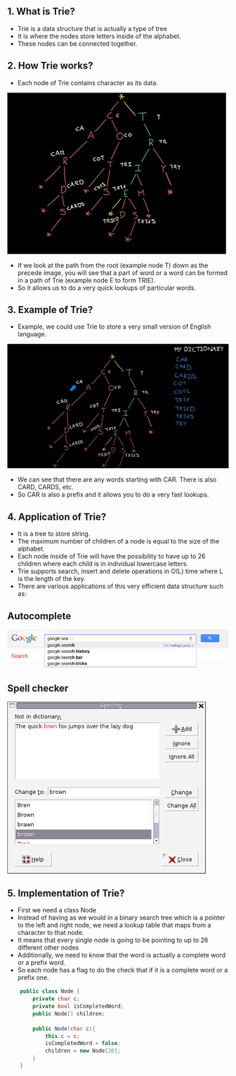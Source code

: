 ## 1. What is Trie?

+ Trie is a data structure that is actually a type of tree 
+ It is where the nodes store letters inside of the alphabet.
+ These nodes can be connected together.

## 2. How Trie works?

+ Each node of Trie contains character as its data.

![](../Images/word-stored-in-trie.PNG)

+ If we look at the path from the root (example node T) down as the precede image, you will see that a part of word or a word can be formed in a path of Trie (example node E to form TRIE).
+ So it allows us to do a very quick lookups of particular words.

## 3. Example of Trie?

+ Example, we could use Trie to store a very small version of English language.

![](../Images/trie-dictionary.PNG)

+ We can see that there are any words starting with CAR. There is also CARD, CARDS, etc.
+ So CAR is also a prefix and it allows you to do a very fast lookups.

## 4. Application of Trie?

+ It is a tree to store string.
+ The maximum number of children of a node is equal to the size of the alphabet.
+ Each node inside of Trie will have the possibility to have up to 26 children where each child is in individual lowercase letters.
+ Trie supports search, insert and delete operations in O(L) time where L is the length of the key.
+ There are various applications of this very efficient data structure such as:

## Autocomplete

![](../Images/autocomplete.png)

## Spell checker

![](../Images/spellchecker.png)

## 5. Implementation of Trie?

+ First we need a class Node
+ Instead of having as we would in a binary search tree which is a pointer to the left and right node, we need a lookup table that maps from a character to that node.
+ It means that every single node is going to be pointing to up to 26 different other nodes
+ Additionally, we need to know that the word is actually a complete word or a prefix word.
+ So each node has a flag to do the check that if it is a complete word or a prefix one.

```c#
    public class Node { 
        private char c;
        private bool isCompletedWord;
        public Node[] children;

        public Node(char c){
            this.c = c;
            isCompletedWord = false;
            children = new Node[26];
        }
    }
```

